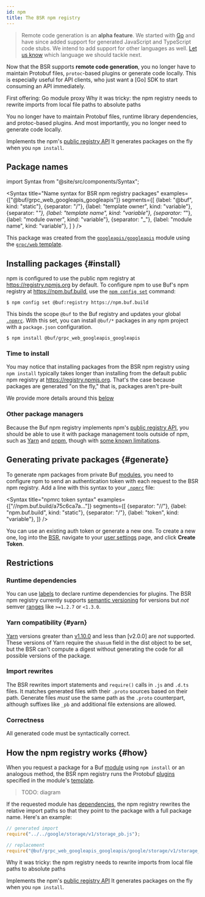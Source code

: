 ```yaml
---
id: npm
title: The BSR npm registry
---
```


> Remote code generation is an **alpha feature**. We started with [Go](../../tour/use-remote-generation.md) and have since added support for generated JavaScript and TypeScript code stubs. We intend to add support for other languages as well. [Let us know](/contact.md) which language we should tackle next.

Now that the BSR supports **remote code generation**, you no longer have to maintain Protobuf files, `protoc`-based plugins or generate code locally. This is especially useful for API clients, who just want a [Go] SDK to start consuming an API immediately.

First offering: Go module proxy
Why it was tricky: the npm registry needs to rewrite imports from local file paths to absolute paths

You no longer have to maintain Protobuf files, runtime library dependencies, and protoc-based plugins. And most importantly, you no longer need to generate code locally.

Implements the npm's [public registry API][registry]
It generates packages on the fly when you `npm install`.

## Package names

import Syntax from "@site/src/components/Syntax";

<Syntax
  title="Name syntax for BSR npm registry packages"
  examples={["@buf/grpc_web_googleapis_googleapis"]}
  segments={[
    {label: "@buf", kind: "static"},
    {separator: "/"},
    {label: "template owner", kind: "variable"},
    {separator: "_"},
    {label: "template name", kind: "variable"},
    {separator: "_"},
    {label: "module owner", kind: "variable"},
    {separator: "_"},
    {label: "module name", kind: "variable"},
  ]
} />

This package was created from the [`googleapis/googleapis`](https://buf.build/googleapis/googleapis)
module using the [`grpc/web` template](https://buf.build/grpc/templates/web).

## Installing packages {#install}

npm is configured to use the public npm registry at https://registry.npmjs.org by default. To configure npm to use Buf's npm registry at https://npm.buf.build, use the [`npm config set`][config_set] command:

```terminal
$ npm config set @buf:registry https://npm.buf.build
```

This binds the scope `@buf` to the Buf registry and updates your global [`.npmrc`][npmrc]. With this set, you can install `@buf/*` packages in any npm project with a `package.json` configuration.

```terminal
$ npm install @buf/grpc_web_googleapis_googleapis
```

### Time to install

You may notice that installing packages from the BSR npm registry using `npm install` typically takes longer than installing from the default public npm registry at https://registry.npmjs.org. That's the case because packages are generated "on the fly," that is, packages aren't pre-built

We provide more details around this [below](#how)

### Other package managers

Because the Buf npm registry implements npm's [public registry API][registry], you should be able to use it with package management tools outside of npm, such as [Yarn] and [pnpm], though with [some known limitations](#yarn).

## Generating private packages {#generate}

To generate npm packages from private Buf [modules], you need to configure npm to send an authentication token with each request to the BSR npm registry. Add a line with this syntax to your [`.npmrc`][npmrc] file:

<Syntax
  title="npmrc token syntax"
  examples={["//npm.buf.build/a75c6ca7a..."]}
  segments={[
    {separator: "//"},
    {label: "npm.buf.build", kind: "static"},
    {separator: "/"},
    {label: "token", kind: "variable"},
  ]}
/>

You can use an existing auth token or generate a new one. To create a new one, log into the [BSR], navigate to your [user settings][settings] page, and click **Create Token**.

## Restrictions

### Runtime dependencies

You can use [labels] to declare runtime dependencies for plugins. The BSR npm registry currently supports [semantic versioning][semver] for versions but _not_ semver [ranges] like `>=1.2.7` or `<1.3.0`.

### Yarn compatibility {#yarn}

[Yarn] versions greater than [v1.10.0][yarn_v1] and less than [v2.0.0] are _not_ supported. These versions of Yarn require the `shasum` field in the dist object to be set, but the BSR can't compute a digest without generating the code for all possible versions of the package.

### Import rewrites

The BSR rewrites import statements and `require()` calls in `.js` and `.d.ts` files. It matches generated files with their `.proto` sources based on their path. Generate files _must_ use the same path as the `.proto` counterpart, although suffixes like `_pb` and additional file extensions are allowed.

### Correctness

All generated code must be syntactically correct.

## How the npm registry works {#how}

When you request a package for a Buf [module][modules] using `npm install` or an analogous method, the BSR npm registry runs the Protobuf [plugins] specified in the module's [template].

> TODO: diagram

If the requested module has [dependencies][deps], the npm registry rewrites the relative import paths so that they point to the package with a full package name. Here's an example:

```javascript
// generated import
require("../../google/storage/v1/storage_pb.js");

// replacement
require("@buf/grpc_web_googleapis_googleapis/google/storage/v1/storage_pb.js");
```

Why it was tricky: the npm registry needs to rewrite imports from local file paths to absolute paths

Implements the npm's [public registry API][registry]
It generates packages on the fly when you `npm install`.

[bsr]: /bsr
[config_set]: https://docs.npmjs.com/cli/v8/commands/npm-config#set
[deps]: /bsr/overview#dependencies
[labels]: /bsr/remote-generation/plugin-example#3-prepare-the-dockerfile
[modules]: /bsr/overview#modules
[npmrc]: https://docs.npmjs.com/cli/v8/configuring-npm/npmrc
[plugins]: /bsr/remote-generation/concepts#plugins
[pnpm]: https://pnpm.io
[ranges]: https://docs.npmjs.com/cli/v6/using-npm/semver#ranges
[registry]: https://github.com/npm/registry/blob/master/docs/REGISTRY-API.md
[semver]: https://semver.org
[settings]: https://buf.build/settings/user
[template]: /bsr/remote-generation/concepts#templates
[yarn]: https://yarnkpkg.com
[yarn_v1]: https://github.com/yarnpkg/yarn/releases/tag/v1.10.0
[yarn_v2]: https://github.com/yarnpkg/yarn/releases/tag/v2.0.0
